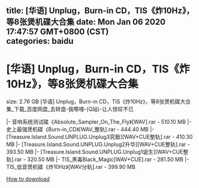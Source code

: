 
title: [华语] Unplug，Burn-in CD，TIS《炸10Hz》，等8张煲机碟大合集
date: Mon Jan 06 2020 17:47:57 GMT+0800 (CST)    
categories: baidu
---

# [华语] Unplug，Burn-in CD，TIS《炸10Hz》，等8张煲机碟大合集
size: 2.76 GB
 [华语] Unplug，Burn-in CD，TIS《炸10Hz》，等8张煲机碟大合集_下载_百度网盘_去转盘-我嚓哩-(Q站)-让人惊叹不已
 
|- 音响系统测试碟《Absolute_Sampler_On_The_Fly》[WAV].rar - 510.10 MB
|- 史上最强煲机碟《Burn-in_CD》[WAV_整轨].rar - 444.40 MB
|- [Treasure.Island.Sound.UNPLUG.Unplug3究极][WAV+CUE整轨].rar - 410.30 MB
|- [Treasure.Island.Sound.UNPLUG.Unplug2升华][WAV+CUE整轨].rar - 393.50 MB
|- [Treasure.Island.Sound.UNPLUG.Unplug1诞生][WAV+CUE整轨].rar - 320.50 MB
|- TIS_黑毒Black_Magic[WAV+CUE].rar - 281.50 MB
|- TIS_低音煲机碟《炸10Hz》[WAV分轨].rar - 399.90 MB

[How to download](https://bpcam.bemobtrk.com/go/2ceec3aa-1ca2-46d6-b9ff-aaa5c184517c?jno=3467)